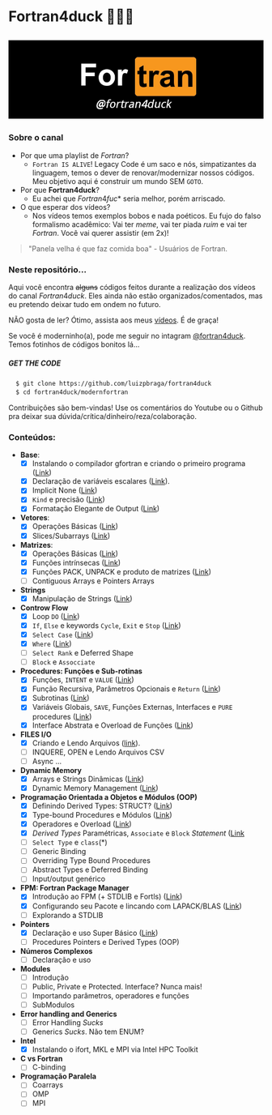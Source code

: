 # Fortran4duck 🦆🇧🇷
![](https://github.com/luizpbraga/fortran4duck/blob/main/modernfortran/fortran4duck.jpg)
---
### Sobre o canal
- Por que uma playlist de $Fortran$?
  - `Fortran IS ALIVE`! Legacy Code é um saco e nós, simpatizantes da linguagem, temos o dever de renovar/modernizar nossos códigos. Meu objetivo aqui é construir um mundo SEM `GOTO`.
- Por que **Fortran4duck**? 
  - Eu achei que $Fortran4fuc*$ seria melhor, porém arriscado. 
- O que esperar dos vídeos?
  - Nos vídeos temos exemplos bobos e nada poéticos. Eu fujo do falso formalismo acadêmico: Vai ter $meme$, vai ter piada $ruim$ e vai ter $Fortran$. Você vai querer assistir (em 2x)! 
> "Panela velha é que faz comida boa" - Usuários de Fortran.

### Neste repositório...
Aqui você encontra ~~alguns~~ códigos feitos durante a realização dos vídeos do canal $Fortran4duck$. Eles ainda 
não estão organizados/comentados, mas eu pretendo deixar tudo em ondem no futuro.

NÃO gosta de ler? Ótimo, assista aos meus [vídeos](https://www.youtube.com/channel/UC-GMqNv9hOigim0wiQrhvqg). É de graça!

Se você é moderninho(a), pode me seguir no intagram [@fortran4duck](https://www.instagram.com/fortran4duck/). Temos fotinhos de 
códigos bonitos lá...

#####  GET THE CODE
~~~bash
  $ git clone https://github.com/luizpbraga/fortran4duck
  $ cd fortran4duck/modernfortran
~~~

Contribuições são bem-vindas! Use os comentários do Youtube ou o Github pra deixar sua dúvida/crítica/dinheiro/reza/colaboração.

### Conteúdos:

- **Base**:
  * [x] Instalando o compilador gfortran e criando o primeiro programa ([Link](https://www.youtube.com/watch?v=GptmpggikpU&list=PLMeH-L7tg--AjhwZXjxtOG4lBCoE8Lt5S&ab_channel=Fortran4duck))
  * [x]  Declaração de variáveis escalares ([Link](https://www.youtube.com/watch?v=dBWBQehHnMs&list=PLMeH-L7tg--AjhwZXjxtOG4lBCoE8Lt5S&index=2&ab_channel=Fortran4duck)).
  * [x] Implicit None ([Link](https://www.youtube.com/watch?v=Cf3tJ6Kuad4&list=PLMeH-L7tg--AjhwZXjxtOG4lBCoE8Lt5S&index=14&ab_channel=Fortran4duck))
  * [x] `Kind` e precisão ([Link](https://www.youtube.com/watch?v=-Zzn8Yw6PBU&list=PLMeH-L7tg--AjhwZXjxtOG4lBCoE8Lt5S&index=27&ab_channel=Fortran4duck))
  * [x] Formatação Elegante de Output ([Link](https://www.youtube.com/watch?v=FSLv-5liPdc&list=PLMeH-L7tg--AjhwZXjxtOG4lBCoE8Lt5S&index=12&ab_channel=Fortran4duck))

- **Vetores**: 
    * [X] Operações Básicas ([Link](https://www.youtube.com/watch?v=oJE9HbJs_ng&list=PLMeH-L7tg--AjhwZXjxtOG4lBCoE8Lt5S&index=3&ab_channel=Fortran4duck))
    * [x] Slices/Subarrays ([Link](https://www.youtube.com/watch?v=QTxzf16mSRk&list=PLMeH-L7tg--AjhwZXjxtOG4lBCoE8Lt5S&index=4&ab_channel=Fortran4duck)) 

- **Matrizes**:
    * [x] Operações Básicas ([Link](https://www.youtube.com/watch?v=SkAdoeclj9U&list=PLMeH-L7tg--AjhwZXjxtOG4lBCoE8Lt5S&index=5&ab_channel=Fortran4duck))
    * [x] Funções intrínsecas ([Link](https://www.youtube.com/watch?v=NGHmMHUcZaU&list=PLMeH-L7tg--AjhwZXjxtOG4lBCoE8Lt5S&index=6&ab_channel=Fortran4duck))
    * [x] Funções PACK, UNPACK e produto de matrizes ([Link](https://www.youtube.com/watch?v=sqqJdLkZqWk&list=PLMeH-L7tg--AjhwZXjxtOG4lBCoE8Lt5S&index=7&ab_channel=Fortran4duck))
    * [ ] Contiguous Arrays e Pointers Arrays 

- **Strings** 
    * [x] Manipulação de Strings ([Link](https://www.youtube.com/watch?v=T6jH1ZNNQsA&list=PLMeH-L7tg--AjhwZXjxtOG4lBCoE8Lt5S&index=13&ab_channel=Fortran4duck))

- **Controw Flow**
    * [x] Loop `DO` ([Link](https://www.youtube.com/watch?v=DA2x4Sygnuw&list=PLMeH-L7tg--AjhwZXjxtOG4lBCoE8Lt5S&index=8&ab_channel=Fortran4duck))
    * [x] `If`, `Else` e keywords `Cycle`, `Exit` e `Stop` ([Link](https://www.youtube.com/watch?v=cd-G4t45-_E&list=PLMeH-L7tg--AjhwZXjxtOG4lBCoE8Lt5S&index=9&ab_channel=Fortran4duck))
    * [x] `Select Case` ([Link](https://www.youtube.com/watch?v=QXePgwsqXSA&list=PLMeH-L7tg--AjhwZXjxtOG4lBCoE8Lt5S&index=10&ab_channel=Fortran4duck))
    * [x] `Where` ([Link](https://www.youtube.com/watch?v=g6e3aALSCvI&list=PLMeH-L7tg--AjhwZXjxtOG4lBCoE8Lt5S&index=11&ab_channel=Fortran4duck))
    * [ ] `Select Rank` e Deferred Shape
    * [ ] `Block` e `Assocciate` 

- **Procedures: Funções e Sub-rotinas**  
  * [x] Funções, `INTENT` e `VALUE` ([Link](https://www.youtube.com/watch?v=3wvn4yDvZbo&list=PLMeH-L7tg--AjhwZXjxtOG4lBCoE8Lt5S&index=16&ab_channel=Fortran4duck))
  * [x] Função Recursiva, Parâmetros Opcionais e `Return` ([Link](https://www.youtube.com/watch?v=XaQjgdseOgo&list=PLMeH-L7tg--AjhwZXjxtOG4lBCoE8Lt5S&index=17&ab_channel=Fortran4duck))
  * [x] Subrotinas ([Link](https://www.youtube.com/watch?v=P7MpBgwUB-0&list=PLMeH-L7tg--AjhwZXjxtOG4lBCoE8Lt5S&index=18&ab_channel=Fortran4duck))
  * [x] Variáveis Globais, `SAVE`, Funções Externas, Interfaces e `PURE` procedures ([Link](https://www.youtube.com/watch?v=WZiG-20cJ18&list=PLMeH-L7tg--AjhwZXjxtOG4lBCoE8Lt5S&index=19&ab_channel=Fortran4duck))
  * [x] Interface Abstrata e Overload de Funções ([Link](https://www.youtube.com/watch?v=VHIn8xIpcGk&list=PLMeH-L7tg--AjhwZXjxtOG4lBCoE8Lt5S&index=20&ab_channel=Fortran4duck))

- **FILES I/O**
  * [X] Criando e Lendo Arquivos ([link](https://www.youtube.com/watch?v=xJEy0nM1I9s)).
  * [ ] INQUERE, OPEN e Lendo Arquivos CSV 
  * [ ] Async 
  ...

- **Dynamic Memory** 
  * [x] Arrays e Strings Dinâmicas ([Link](https://www.youtube.com/watch?v=Ld0rbmurxjY&list=PLMeH-L7tg--AjhwZXjxtOG4lBCoE8Lt5S&index=15&ab_channel=Fortran4duck))
  * [X] Dynamic Memory Management ([Link](https://www.youtube.com/watch?v=pJlgJaKbcaI&t=109s))
  
- **Programação Orientada a Objetos e Módulos (OOP)**
  * [x] Definindo Derived Types: STRUCT? ([Link](https://www.youtube.com/watch?v=SBahkssUGRg&list=PLMeH-L7tg--AjhwZXjxtOG4lBCoE8Lt5S&index=21&ab_channel=Fortran4duck))
  * [x] Type-bound Procedures e Módulos ([Link](https://www.youtube.com/watch?v=IotX78It-6I&list=PLMeH-L7tg--AjhwZXjxtOG4lBCoE8Lt5S&index=22&ab_channel=Fortran4duck))
  * [x] Operadores e Overload ([Link](https://www.youtube.com/watch?v=KGruQRl0Pwk&list=PLMeH-L7tg--AjhwZXjxtOG4lBCoE8Lt5S&index=24&ab_channel=Fortran4duck))
  * [x] *Derived Types* Paramétricas, `Associate` e `Block` *Statement* ([Link](https://www.youtube.com/watch?v=vOkOeXJ-cnY&list=PLMeH-L7tg--AjhwZXjxtOG4lBCoE8Lt5S&index=25&ab_channel=Fortran4duck)
  * [ ] `Select Type` e `class`(*)
  * [ ] Generic Binding
  * [ ] Overriding Type Bound Procedures
  * [ ] Abstract Types e Deferred Binding
  * [ ] Input/output genérico 

- **FPM: Fortran Package Manager** 
  * [x] Introdução ao FPM (+ STDLIB e Fortls) ([Link](https://www.youtube.com/watch?v=GaqAwsG7fDI&list=PLMeH-L7tg--AjhwZXjxtOG4lBCoE8Lt5S&index=23&ab_channel=Fortran4duck))
  * [x] Configurando seu Pacote e lincando com LAPACK/BLAS ([Link](https://www.youtube.com/watch?v=nUZNH2X_Hn8&list=PLMeH-L7tg--AjhwZXjxtOG4lBCoE8Lt5S&index=26&ab_channel=Fortran4duck))
  * [ ] Explorando a STDLIB 

- **Pointers**  
  * [X] Declaração e uso Super Básico ([Link](https://www.youtube.com/channel/UC-GMqNv9hOigim0wiQrhvqg))
  * [ ] Procedures Pointers e Derived Types (OOP)

- **Números Complexos** 
  * [ ] Declaração e uso

- **Modules**
  * [ ] Introdução
  * [ ] Public, Private e Protected. Interface? Nunca mais!
  * [ ] Importando parâmetros, operadores e funções
  * [ ] SubModulos

- **Error handling and Generics** 
  - [ ] Error Handling $Sucks$ 
  - [ ] Generics $Sucks$. Não tem ENUM?

- **Intel**
  * [X] Instalando o ifort, MKL e MPI via Intel HPC Toolkit

- **C vs Fortran** 
  * [ ] C-binding 

- **Programação Paralela** 
  * [ ] Coarrays
  * [ ] OMP
  * [ ] MPI
